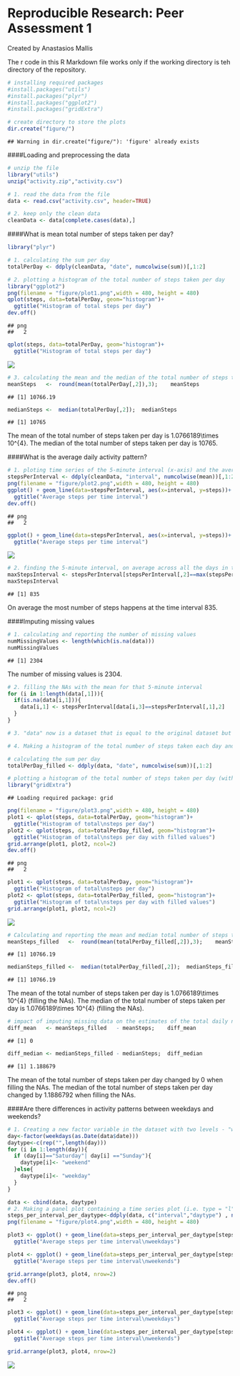 # Reproducible Research: Peer Assessment 1
Created by Anastasios Mallis

The r code in this R Markdown file works only if the working directory is teh directory of the repository.


```r
# installing required packages
#install.packages("utils")
#install.packages("plyr")
#install.packages("ggplot2")
#install.packages("gridExtra")

# create directory to store the plots
dir.create("figure/")
```

```
## Warning in dir.create("figure/"): 'figure' already exists
```
####Loading and preprocessing the data

```r
# unzip the file 
library("utils")
unzip("activity.zip","activity.csv")

# 1. read the data from the file
data <- read.csv("activity.csv", header=TRUE)

# 2. keep only the clean data
cleanData <- data[complete.cases(data),]
```

####What is mean total number of steps taken per day?

```r
library("plyr")

# 1. calculating the sum per day
totalPerDay <- ddply(cleanData, "date", numcolwise(sum))[,1:2]

# 2. plotting a histogram of the total number of steps taken per day
library("ggplot2")
png(filename = "figure/plot1.png",width = 480, height = 480)
qplot(steps, data=totalPerDay, geom="histogram")+
  ggtitle("Histogram of total steps per day")
dev.off()
```

```
## png 
##   2
```

```r
qplot(steps, data=totalPerDay, geom="histogram")+
  ggtitle("Histogram of total steps per day")
```

![](./PA1_template_files/figure-html/unnamed-chunk-3-1.png) 

```r
# 3. calculating the mean and the median of the total number of steps taken per day
meanSteps   <-  round(mean(totalPerDay[,2]),3);    meanSteps
```

```
## [1] 10766.19
```

```r
medianSteps <-  median(totalPerDay[,2]);  medianSteps
```

```
## [1] 10765
```
The mean of the total number of steps taken per day is 1.0766189\times 10^{4}.
The median of the total number of steps taken per day is 10765.


####What is the average daily activity pattern?

```r
# 1. ploting time series of the 5-minute interval (x-axis) and the average number of steps taken, averaged across all days (y-axis)
stepsPerInterval <- ddply(cleanData, "interval", numcolwise(mean))[,1:2]
png(filename = "figure/plot2.png",width = 480, height = 480)
ggplot() + geom_line(data=stepsPerInterval, aes(x=interval, y=steps))+
  ggtitle("Average steps per time interval")
dev.off()
```

```
## png 
##   2
```

```r
ggplot() + geom_line(data=stepsPerInterval, aes(x=interval, y=steps))+
  ggtitle("Average steps per time interval")
```

![](./PA1_template_files/figure-html/unnamed-chunk-5-1.png) 

```r
# 2. finding the 5-minute interval, on average across all the days in the dataset, that contains the maximum number of steps
maxStepsInterval <- stepsPerInterval[stepsPerInterval[,2]==max(stepsPerInterval[,2]),1]
maxStepsInterval
```

```
## [1] 835
```
On average the most number of steps happens at the time interval 835.


####Imputing missing values

```r
# 1. calculating and reporting the number of missing values
numMissingValues <- length(which(is.na(data)))
numMissingValues
```

```
## [1] 2304
```
The number of missing values is 2304.


```r
# 2. filling the NAs with the mean for that 5-minute interval
for (i in 1:length(data[,1])){
  if(is.na(data[i,1])){
    data[i,1] <- stepsPerInterval[data[i,3]==stepsPerInterval[,1],2]
  }
}

# 3. "data" now is a dataset that is equal to the original dataset but with the missing data filled in

# 4. Making a histogram of the total number of steps taken each day and Calculating and reporting the mean and median total number of steps taken per day.

# calculating the sum per day
totalPerDay_filled <- ddply(data, "date", numcolwise(sum))[,1:2]

# plotting a histogram of the total number of steps taken per day (with ad with out filled data)
library("gridExtra")
```

```
## Loading required package: grid
```

```r
png(filename = "figure/plot3.png",width = 480, height = 480)
plot1 <- qplot(steps, data=totalPerDay, geom="histogram")+
  ggtitle("Histogram of total\nsteps per day")
plot2 <- qplot(steps, data=totalPerDay_filled, geom="histogram")+
  ggtitle("Histogram of total\nsteps per day with filled values")
grid.arrange(plot1, plot2, ncol=2)
dev.off()
```

```
## png 
##   2
```

```r
plot1 <- qplot(steps, data=totalPerDay, geom="histogram")+
  ggtitle("Histogram of total\nsteps per day")
plot2 <- qplot(steps, data=totalPerDay_filled, geom="histogram")+
  ggtitle("Histogram of total\nsteps per day with filled values")
grid.arrange(plot1, plot2, ncol=2)
```

![](./PA1_template_files/figure-html/unnamed-chunk-8-1.png) 

```r
# Calculating and reporting the mean and median total number of steps taken per day
meanSteps_filled   <-  round(mean(totalPerDay_filled[,2]),3);    meanSteps_filled
```

```
## [1] 10766.19
```

```r
medianSteps_filled <-  median(totalPerDay_filled[,2]);  medianSteps_filled
```

```
## [1] 10766.19
```
The mean of the total number of steps taken per day is 1.0766189\times 10^{4} (filling the NAs).
The median of the total number of steps taken per day is 1.0766189\times 10^{4} (filling the NAs).

```r
# impact of imputing missing data on the estimates of the total daily number of steps
diff_mean   <- meanSteps_filled   - meanSteps;    diff_mean 
```

```
## [1] 0
```

```r
diff_median <- medianSteps_filled - medianSteps;  diff_median
```

```
## [1] 1.188679
```
The mean of the total number of steps taken per day changed by 0 when filling the NAs.
The median of the total number of steps taken per day changed by 1.1886792 when filling the NAs.


####Are there differences in activity patterns between weekdays and weekends?


```r
# 1. Creating a new factor variable in the dataset with two levels - "weekday" and "weekend" indicating whether a given date is a weekday or weekend day
day<-factor(weekdays(as.Date(data$date)))
daytype<-c(rep("",length(day)))
for (i in 1:length(day)){
  if (day[i]=="Saturday"| day[i] =="Sunday"){
    daytype[i]<- "weekend"
  }else{
    daytype[i]<- "weekday"
  }
}

data <- cbind(data, daytype)
# 2. Making a panel plot containing a time series plot (i.e. type = "l") of the 5-minute interval (x-axis) and the average number of steps taken, averaged across all weekday days or weekend days (y-axis).
steps_per_interval_per_daytype<-ddply(data, c("interval","daytype") , numcolwise(mean))
png(filename = "figure/plot4.png",width = 480, height = 480)

plot3 <- ggplot() + geom_line(data=steps_per_interval_per_daytype[steps_per_interval_per_daytype$daytype=="weekday",], aes(x=interval, y=steps))+
  ggtitle("Average steps per time interval\nweekdays")

plot4 <- ggplot() + geom_line(data=steps_per_interval_per_daytype[steps_per_interval_per_daytype$daytype=="weekend",], aes(x=interval, y=steps))+
  ggtitle("Average steps per time interval\nweekends")

grid.arrange(plot3, plot4, nrow=2)
dev.off()
```

```
## png 
##   2
```

```r
plot3 <- ggplot() + geom_line(data=steps_per_interval_per_daytype[steps_per_interval_per_daytype$daytype=="weekday",], aes(x=interval, y=steps))+
  ggtitle("Average steps per time interval\nweekdays")

plot4 <- ggplot() + geom_line(data=steps_per_interval_per_daytype[steps_per_interval_per_daytype$daytype=="weekend",], aes(x=interval, y=steps))+
  ggtitle("Average steps per time interval\nweekends")

grid.arrange(plot3, plot4, nrow=2)
```

![](./PA1_template_files/figure-html/unnamed-chunk-11-1.png) 
